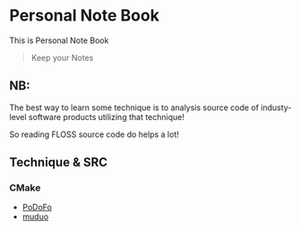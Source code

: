 Personal Note Book
==================

This is Personal Note Book
>Keep your Notes

## NB:

The best way to learn some technique is to analysis source code of industy-
level software products utilizing that technique!

So reading FLOSS source code do helps a lot!

## Technique & SRC

### CMake

- [PoDoFo](https://github.com/Universefei/podofomemo/blob/master/podofo/CMakeLists.txt)
- [muduo](://github.com/chenshuo/muduo/blob/master/CMakeLists.txt)


### 
